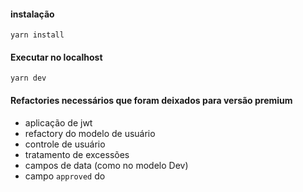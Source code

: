 #### instalação
`yarn install`

#### Executar no localhost
`yarn dev` 


#### Refactories necessários que foram deixados para versão premium
- aplicação de jwt
- refactory do modelo de usuário
- controle de usuário
- tratamento de excessões 
- campos de data (como no modelo Dev)
- campo `approved` do
